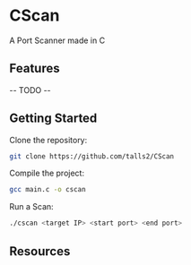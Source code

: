 # CScan
A Port Scanner made in C

## Features

-- TODO --

## Getting Started

Clone the repository:

``` bash 
git clone https://github.com/talls2/CScan
```

Compile the project:

``` bash
gcc main.c -o cscan
```

Run a Scan:

``` bash
./cscan <target IP> <start port> <end port>
```

## Resources
